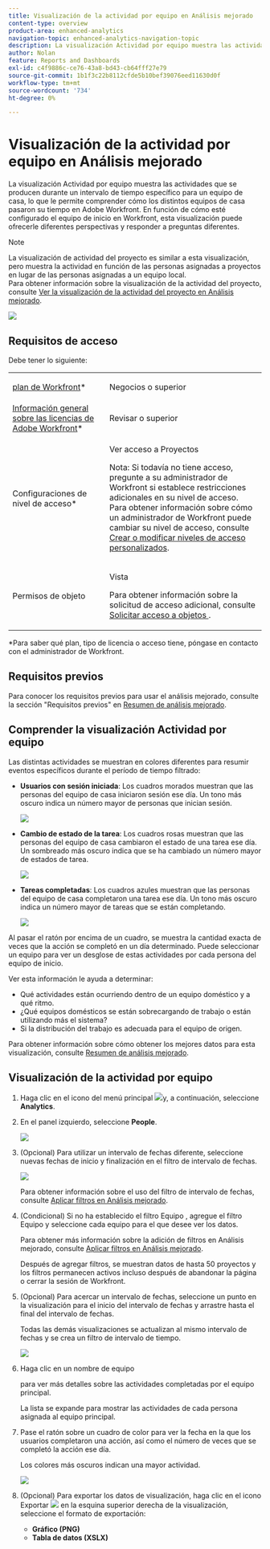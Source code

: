 ```yaml
---
title: Visualización de la actividad por equipo en Análisis mejorado
content-type: overview
product-area: enhanced-analytics
navigation-topic: enhanced-analytics-navigation-topic
description: La visualización Actividad por equipo muestra las actividades que se producen durante un intervalo de tiempo específico para un equipo de casa, lo que le permite comprender cómo los distintos equipos de casa pasaron su tiempo en Adobe Workfront. En función de cómo esté configurado el equipo de inicio en Workfront, esta visualización puede ofrecerle diferentes perspectivas y responder a preguntas diferentes.
author: Nolan
feature: Reports and Dashboards
exl-id: c4f9886c-ce76-43a8-bd43-cb64fff27e79
source-git-commit: 1b1f3c22b8112cfde5b10bef39076eed11630d0f
workflow-type: tm+mt
source-wordcount: '734'
ht-degree: 0%

---
```


# Visualización de la actividad por equipo en Análisis mejorado

La visualización Actividad por equipo muestra las actividades que se producen durante un intervalo de tiempo específico para un equipo de casa, lo que le permite comprender cómo los distintos equipos de casa pasaron su tiempo en Adobe Workfront. En función de cómo esté configurado el equipo de inicio en Workfront, esta visualización puede ofrecerle diferentes perspectivas y responder a preguntas diferentes.

>[!NOTE]
>
>La visualización de actividad del proyecto es similar a esta visualización, pero muestra la actividad en función de las personas asignadas a proyectos en lugar de las personas asignadas a un equipo local.\
>Para obtener información sobre la visualización de la actividad del proyecto, consulte [Ver la visualización de la actividad del proyecto en Análisis mejorado](../enhanced-analytics/project-activity-overview.md).

![](assets/activity-by-team-350x113.png)

## Requisitos de acceso

Debe tener lo siguiente:

<table style="table-layout:auto"> 
 <col> 
 <col> 
 <tbody> 
  <tr> 
   <td role="rowheader"><a href="https://www.workfront.com/plans" target="_blank">plan de Workfront</a>*</td> 
   <td> <p>Negocios o superior</p> </td> 
  </tr> 
  <tr> 
   <td role="rowheader"><a href="../administration-and-setup/add-users/access-levels-and-object-permissions/wf-licenses.md" class="MCXref xref">Información general sobre las licencias de Adobe Workfront</a>*</td> 
   <td> <p>Revisar o superior</p> </td> 
  </tr> 
  <tr> 
   <td role="rowheader">Configuraciones de nivel de acceso*</td> 
   <td> <p>Ver acceso a Proyectos</p> <p>Nota: Si todavía no tiene acceso, pregunte a su administrador de Workfront si establece restricciones adicionales en su nivel de acceso.<br>Para obtener información sobre cómo un administrador de Workfront puede cambiar su nivel de acceso, consulte <a href="../administration-and-setup/add-users/configure-and-grant-access/create-modify-access-levels.md" class="MCXref xref">Crear o modificar niveles de acceso personalizados</a>.</p> </td> 
  </tr> 
  <tr> 
   <td role="rowheader">Permisos de objeto</td> 
   <td> <p>Vista</p> <p>Para obtener información sobre la solicitud de acceso adicional, consulte <a href="../workfront-basics/grant-and-request-access-to-objects/request-access.md" class="MCXref xref">Solicitar acceso a objetos </a>.</p> </td> 
  </tr> 
 </tbody> 
</table>

&#42;Para saber qué plan, tipo de licencia o acceso tiene, póngase en contacto con el administrador de Workfront.

## Requisitos previos

Para conocer los requisitos previos para usar el análisis mejorado, consulte la sección &quot;Requisitos previos&quot; en [Resumen de análisis mejorado](../enhanced-analytics/enhanced-analytics-overview.md).

## Comprender la visualización Actividad por equipo

Las distintas actividades se muestran en colores diferentes para resumir eventos específicos durante el período de tiempo filtrado:

* **Usuarios con sesión iniciada**: Los cuadros morados muestran que las personas del equipo de casa iniciaron sesión ese día. Un tono más oscuro indica un número mayor de personas que inician sesión.

   ![](assets/project-activity-users-logged-in.png)

* **Cambio de estado de la tarea**: Los cuadros rosas muestran que las personas del equipo de casa cambiaron el estado de una tarea ese día. Un sombreado más oscuro indica que se ha cambiado un número mayor de estados de tarea.

   ![](assets/project-activity-task-status-changes.png)

* **Tareas completadas**: Los cuadros azules muestran que las personas del equipo de casa completaron una tarea ese día. Un tono más oscuro indica un número mayor de tareas que se están completando.

   ![](assets/project-activity-tasks-completed.png)

Al pasar el ratón por encima de un cuadro, se muestra la cantidad exacta de veces que la acción se completó en un día determinado. Puede seleccionar un equipo para ver un desglose de estas actividades por cada persona del equipo de inicio.

Ver esta información le ayuda a determinar:

* Qué actividades están ocurriendo dentro de un equipo doméstico y a qué ritmo.
* ¿Qué equipos domésticos se están sobrecargando de trabajo o están utilizando más el sistema?
* Si la distribución del trabajo es adecuada para el equipo de origen.

Para obtener información sobre cómo obtener los mejores datos para esta visualización, consulte [Resumen de análisis mejorado](../enhanced-analytics/enhanced-analytics-overview.md).

## Visualización de la actividad por equipo

1. Haga clic en el icono del menú principal ![](assets/main-menu-icon-16x12.png)y, a continuación, seleccione **Analytics**.
1. En el panel izquierdo, seleccione **People**.

   ![](assets/people-area-cropped-qs-350x276.png)

1. (Opcional) Para utilizar un intervalo de fechas diferente, seleccione nuevas fechas de inicio y finalización en el filtro de intervalo de fechas.

   ![](assets/filters-select-date-range-350x344.png)

   Para obtener información sobre el uso del filtro de intervalo de fechas, consulte [Aplicar filtros en Análisis mejorado](../enhanced-analytics/use-enhanced-analytics-filters.md).

1. (Condicional) Si no ha establecido el filtro Equipo , agregue el filtro Equipo y seleccione cada equipo para el que desee ver los datos.

   Para obtener más información sobre la adición de filtros en Análisis mejorado, consulte [Aplicar filtros en Análisis mejorado](../enhanced-analytics/use-enhanced-analytics-filters.md).

   Después de agregar filtros, se muestran datos de hasta 50 proyectos y los filtros permanecen activos incluso después de abandonar la página o cerrar la sesión de Workfront.

1. (Opcional) Para acercar un intervalo de fechas, seleccione un punto en la visualización para el inicio del intervalo de fechas y arrastre hasta el final del intervalo de fechas.

   Todas las demás visualizaciones se actualizan al mismo intervalo de fechas y se crea un filtro de intervalo de tiempo.

   ![](assets/timeframe-filter-350x220.png)

1. Haga clic en un nombre de equipo

   <!--
   <MadCap:conditionalText data-mc-conditions="QuicksilverOrClassic.Draft mode">
   or role
   </MadCap:conditionalText>
   -->

   para ver más detalles sobre las actividades completadas por el equipo principal.

   La lista se expande para mostrar las actividades de cada persona asignada al equipo principal.

   <!--
   <span style="color: #ff1493;" data-mc-conditions="QuicksilverOrClassic.Draft mode"> Role not available</span>
   -->

1. Pase el ratón sobre un cuadro de color para ver la fecha en la que los usuarios completaron una acción, así como el número de veces que se completó la acción ese día.

   Los colores más oscuros indican una mayor actividad.

   ![](assets/activity-by-team-activity-pop-up-350x155.png)

1. (Opcional) Para exportar los datos de visualización, haga clic en el icono Exportar ![](assets/export.png) en la esquina superior derecha de la visualización, seleccione el formato de exportación:

   * **Gráfico (PNG)**
   * **Tabla de datos (XSLX)**

